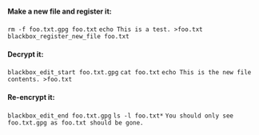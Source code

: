 #### Make a new file and register it:

`rm -f foo.txt.gpg foo.txt`
`echo This is a test. >foo.txt`
`blackbox_register_new_file foo.txt`

#### Decrypt it:

`blackbox_edit_start foo.txt.gpg`
`cat foo.txt`
`echo This is the new file contents. >foo.txt`

#### Re-encrypt it:

`blackbox_edit_end foo.txt.gpg`
`ls -l foo.txt*`
`You should only see foo.txt.gpg as foo.txt should be gone.`

